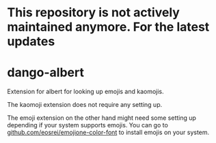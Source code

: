 # This repository is not actively maintained anymore. For the latest updates

# dango-albert

Extension for albert for looking up emojis and kaomojis.

The kaomoji extension does not require any setting up.

The emoji extension on the other hand might need some setting up depending if your system supports emojis.
You can go to [github.com/eosrei/emojione-color-font](https://github.com/eosrei/emojione-color-font) to install emojis on your system.
